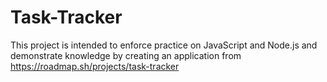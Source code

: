 # Task-Tracker
This project is intended to enforce practice on JavaScript and Node.js and demonstrate knowledge by creating an application from https://roadmap.sh/projects/task-tracker
